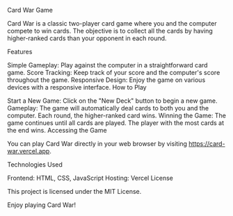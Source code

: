 Card War Game

Card War is a classic two-player card game where you and the computer compete to win cards. The objective is to collect all the cards by having higher-ranked cards than your opponent in each round.

Features

Simple Gameplay: Play against the computer in a straightforward card game.
Score Tracking: Keep track of your score and the computer's score throughout the game.
Responsive Design: Enjoy the game on various devices with a responsive interface.
How to Play

Start a New Game: Click on the "New Deck" button to begin a new game.
Gameplay: The game will automatically deal cards to both you and the computer. Each round, the higher-ranked card wins.
Winning the Game: The game continues until all cards are played. The player with the most cards at the end wins.
Accessing the Game

You can play Card War directly in your web browser by visiting https://card-war.vercel.app.

Technologies Used

Frontend: HTML, CSS, JavaScript
Hosting: Vercel
License

This project is licensed under the MIT License.

Enjoy playing Card War!
